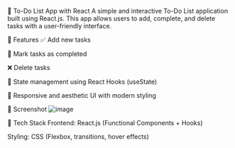 📝 To-Do List App with React
A simple and interactive To-Do List application built using React.js. This app allows users to add, complete, and delete tasks with a user-friendly interface.

🚀 Features
✅ Add new tasks

🧠 Mark tasks as completed

❌ Delete tasks

💾 State management using React Hooks (useState)

🎨 Responsive and aesthetic UI with modern styling

📸 Screenshot
![image](https://github.com/user-attachments/assets/b843218d-c12a-48bf-ac52-dd446b0dc0c5)


🔧 Tech Stack
Frontend: React.js (Functional Components + Hooks)

Styling: CSS (Flexbox, transitions, hover effects)
